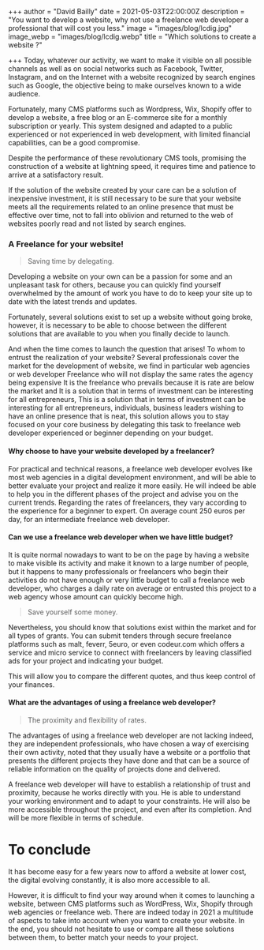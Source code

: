 +++
author = "David Bailly"
date = 2021-05-03T22:00:00Z
description = "You want to develop a website, why not use a freelance web developer a professional that will cost you less."
image = "images/blog/lcdig.jpg"
image_webp = "images/blog/lcdig.webp"
title = "Which solutions to create a website ?"

+++
Today, whatever our activity, we want to make it visible on all possible channels as well as on social networks such as Facebook, Twitter, Instagram, and on the Internet with a website recognized by search engines such as Google, the objective being to make ourselves known to a wide audience.

Fortunately, many CMS platforms such as Wordpress, Wix, Shopify offer to develop a website, a free blog or an E-commerce site for a monthly subscription or yearly. This system designed and adapted to a public experienced or not experienced in web development, with limited financial capabilities, can be a good compromise.

Despite the performance of these revolutionary CMS tools, promising the construction of a website at lightning speed, it requires time and patience to arrive at a satisfactory result.

If the solution of the website created by your care can be a solution of inexpensive investment, it is still necessary to be sure that your website meets all the requirements related to an online presence that must be effective over time, not to fall into oblivion and returned to the web of websites poorly read and not listed by search engines.

### A Freelance for your website!

> Saving time by delegating.

Developing a website on your own can be a passion for some and an unpleasant task for others, because you can quickly find yourself overwhelmed by the amount of work you have to do to keep your site up to date with the latest trends and updates.

Fortunately, several solutions exist to set up a website without going broke, however, it is necessary to be able to choose between the different solutions that are available to you when you finally decide to launch.

And when the time comes to launch the question that arises! To whom to entrust the realization of your website? Several professionals cover the market for the development of website, we find in particular web agencies or web developer Freelance who will not display the same rates the agency being expensive It is the freelance who prevails because it is rate are below the market and It is a solution that in terms of investment can be interesting for all entrepreneurs, This is a solution that in terms of investment can be interesting for all entrepreneurs, individuals, business leaders wishing to have an online presence that is neat, this solution allows you to stay focused on your core business by delegating this task to freelance web developer experienced or beginner depending on your budget.

#### Why choose to have your website developed by a freelancer?

For practical and technical reasons, a freelance web developer evolves like most web agencies in a digital development environment, and will be able to better evaluate your project and realize it more easily. He will indeed be able to help you in the different phases of the project and advise you on the current trends. Regarding the rates of freelancers, they vary according to the experience for a beginner to expert. On average count 250 euros per day, for an intermediate freelance web developer.

#### Can we use a freelance web developer when we have little budget?

It is quite normal nowadays to want to be on the page by having a website to make visible its activity and make it known to a large number of people, but it happens to many professionals or freelancers who begin their activities do not have enough or very little budget to call a freelance web developer, who charges a daily rate on average or entrusted this project to a web agency whose amount can quickly become high.

> Save yourself some money.

Nevertheless, you should know that solutions exist within the market and for all types of grants. You can submit tenders through secure freelance platforms such as malt, feverr, 5euro, or even codeur.com which offers a service and micro service to connect with freelancers by leaving classified ads for your project and indicating your budget.

This will allow you to compare the different quotes, and thus keep control of your finances.

#### What are the advantages of using a freelance web developer?

> The proximity and flexibility of rates.

The advantages of using a freelance web developer are not lacking indeed, they are independent professionals, who have chosen a way of exercising their own activity, noted that they usually have a website or a portfolio that presents the different projects they have done and that can be a source of reliable information on the quality of projects done and delivered.

A freelance web developer will have to establish a relationship of trust and proximity, because he works directly with you. He is able to understand your working environment and to adapt to your constraints. He will also be more accessible throughout the project, and even after its completion. And will be more flexible in terms of schedule.

# To conclude

It has become easy for a few years now to afford a website at lower cost, the digital evolving constantly, it is also more accessible to all.

However, it is difficult to find your way around when it comes to launching a website, between CMS platforms such as WordPress, Wix, Shopify through web agencies or freelance web. There are indeed today in 2021 a multitude of aspects to take into account when you want to create your website. In the end, you should not hesitate to use or compare all these solutions between them, to better match your needs to your project.